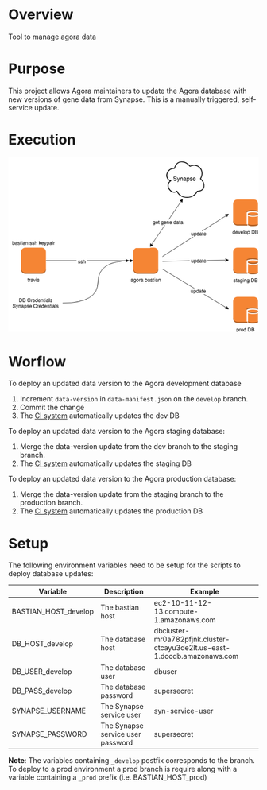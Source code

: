 # Overview
Tool to manage agora data

# Purpose
This project allows Agora maintainers to update the Agora database with
new versions of gene data from Synapse.  This is a manually triggered,
self-service update. 

# Execution

![alt text][db_update]

# Worflow

To deploy an updated data version to the Agora development database
1. Increment `data-version` in `data-manifest.json` on the `develop` branch.
2. Commit the change
3. The [CI system](https://travis-ci.org/Sage-Bionetworks/agora-data-manager) automatically updates the dev DB


To deploy an updated data version to the Agora staging database:
1. Merge the data-version update from the dev branch to the staging branch.
2. The [CI system](https://travis-ci.org/Sage-Bionetworks/agora-data-manager) automatically updates the staging DB

To deploy an updated data version to the Agora production database:
1. Merge the data-version update from the staging branch to the production branch.
2. The [CI system](https://travis-ci.org/Sage-Bionetworks/agora-data-manager) automatically updates the production DB


# Setup

The following environment variables need to be setup for the scripts to deploy database updates:

| Variable             | Description                       | Example                                                                   |
|----------------------|-----------------------------------|---------------------------------------------------------------------------|
| BASTIAN_HOST_develop | The bastian host                  | ec2-10-11-12-13.compute-1.amazonaws.com                                   |
| DB_HOST_develop      | The database host                 | dbcluster-mr0a782pfjnk.cluster-ctcayu3de2lt.us-east-1.docdb.amazonaws.com |
| DB_USER_develop      | The database user                 | dbuser                                                                    |
| DB_PASS_develop      | The database password             | supersecret                                                               |
| SYNAPSE_USERNAME     | The Synapse service user          | syn-service-user                                                          |
| SYNAPSE_PASSWORD     | The Synapse service user password | supersecret                                                               |

__Note__: The variables containing `_develop` postfix corresponds to the branch.
To deploy to a prod environment a prod branch is require along with a variable
containing a `_prod` prefix (i.e. BASTIAN_HOST_prod)


[db_update]: diagram1.png "update diagram"
